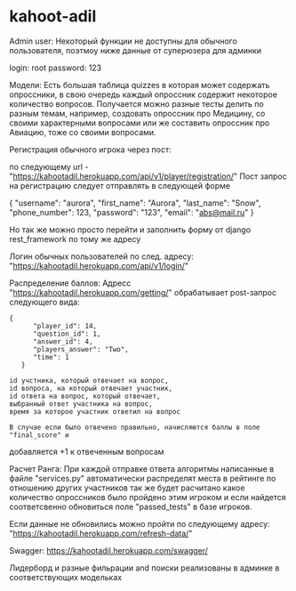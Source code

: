 # kahoot-adil

Admin user:
Некоторый функции не доступны для обычного пользователя, поэтмоу ниже данные от суперюзера для админки

login: root
password: 123


Модели: 
Есть большая таблица quizzes в которая может содержать опроссники, в свою очередь каждый опроссник содержит некоторое количество вопросов.
Получается можно разные тесты делить по разным темам, например, создовать опроссник про Медицину, со своими характерными вопросами
или же составить опроссник про Авиацию, тоже со своими вопросами. 



Регистрация обычного игрока через пост:

по следующему url - "https://kahootadil.herokuapp.com/api/v1/player/registration/"
Пост запрос на регистрацию следует отправлять в следующей форме

{
    	"username": "aurora",
    	"first_name": "Aurora",
    	"last_name": "Snow",
    	"phone_number": 123,
    	"password": "123",
	"email": "abs@mail.ru"
}

Но так же можно просто перейти и заполнить форму от django rest_framework по тому же адресу 


Логин обычных пользователей по след. адресу:
"https://kahootadil.herokuapp.com/api/v1/login/"


Распределение баллов: 
Адресс
	"https://kahootadil.herokuapp.com/getting/" обрабатывает post-запрос следующего вида:
	
	{
          "player_id": 14,
          "question_id": 1,
          "answer_id": 4,
          "players_answer": "Two",
          "time": 1
       }

	id учстника, который отвечает на вопрос, 
	id вопроса, на который отвечает участник,
	id ответа на вопрос, который отвечает,
	выбранный ответ участника на вопрос,
	время за которое участник ответил на вопрос
	
	В случае если было отвечено правильно, начисляются баллы в поле "final_score" и 
добавляется +1 к отвеченным вопросам



Расчет Ранга:
	При каждой отправке ответа алгоритмы написанные в файле "services.py" автоматически 
распределят места в рейтинге по отношению других участников так же будет расчитано 
какое количество опроссников было пройдено этим игроком и если найдется соответсвенно обновиться
поле "passed_tests" в базе игроков.

Если данные не обновились можно пройти по следующему адресу: 
	"https://kahootadil.herokuapp.com/refresh-data/"

Swagger: 
	https://kahootadil.herokuapp.com/swagger/

Лидерборд и разные фильрации and поиски реализованы в админке в соответствующих модельках
